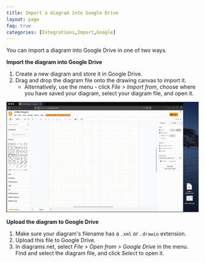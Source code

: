 ```yaml
---
title: Import a diagram into Google Drive
layout: page
faq: true
categories: [Integrations,Import,Google]
---
```


You can import a diagram into Google Drive in one of two ways.

**Import the diagram into Google Drive**

1. Create a new diagram and store it in Google Drive.
2. Drag and drop the diagram file onto the drawing canvas to import it.
   * Alternatively, use the menu - click _File > Import from_, choose where you have saved your diagram, select your diagram file, and open it.

<img src="/assets/img/blog/import-drag-drop.gif" style="max-width:100%;height:auto;" alt="Drag and drop a diagram file to import it into diagrams.net and Google Drive">

**Upload the diagram to Google Drive**

1. Make sure your diagram's filename has a ``.xml`` or ``.drawio`` extension.
2. Upload this file to Google Drive.
3. In diagrams.net, select _File > Open from > Google Drive_ in the menu. Find and select the diagram file, and click _Select_ to open it.
